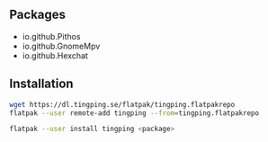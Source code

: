 Packages
--------

- io.github.Pithos
- io.github.GnomeMpv
- io.github.Hexchat

Installation
------------

```sh
wget https://dl.tingping.se/flatpak/tingping.flatpakrepo
flatpak --user remote-add tingping --from=tingping.flatpakrepo

flatpak --user install tingping <package>
```

